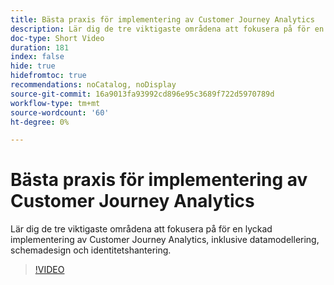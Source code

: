 ```yaml
---
title: Bästa praxis för implementering av Customer Journey Analytics
description: Lär dig de tre viktigaste områdena att fokusera på för en lyckad implementering av Customer Journey Analytics, inklusive datamodellering, schemadesign och identitetshantering.
doc-type: Short Video
duration: 181
index: false
hide: true
hidefromtoc: true
recommendations: noCatalog, noDisplay
source-git-commit: 16a9013fa93992cd896e95c3689f722d5970789d
workflow-type: tm+mt
source-wordcount: '60'
ht-degree: 0%

---
```



# Bästa praxis för implementering av Customer Journey Analytics

Lär dig de tre viktigaste områdena att fokusera på för en lyckad implementering av Customer Journey Analytics, inklusive datamodellering, schemadesign och identitetshantering.

<!-- 62_S655_3442541_180_implementation-best-practices-for-customer-journey-analytics -->
>[!VIDEO](https://video.tv.adobe.com/v/3458337/?learn=on&enablevpops=true)

